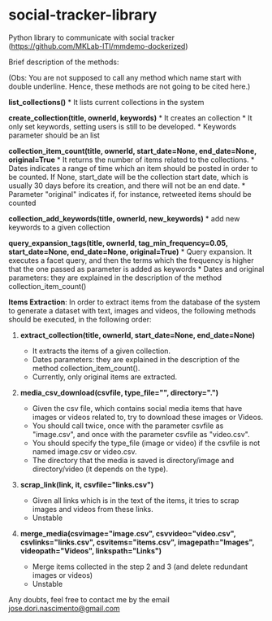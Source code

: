 # social-tracker-library
Python library to communicate with social tracker
(https://github.com/MKLab-ITI/mmdemo-dockerized)

Brief description of the methods:

(Obs: You are not supposed to call any method which name start with double
underline. Hence, these methods are not going to be cited here.)

**list_collections()**
    * It lists current collections in the system

**create_collection(title, ownerId, keywords)**
    * It creates an collection
    * It only set keywords, setting users is still to be developed.
    * Keywords parameter should be an list

**collection_item_count(title, ownerId, start_date=None, end_date=None,
                      original=True**
    * It returns the number of items related to the collections.
    * Dates indicates a range of time which an item should be posted in order
    to be counted. If None, start_date will be the collection start date, which
    is usually 30 days before its creation, and there will not be an end date.
    * Parameter "original" indicates if, for instance, retweeted items should be
    counted

**collection_add_keywords(title, ownerId, new_keywords)**
    * add new keywords to a given collection

**query_expansion_tags(title, ownerId, tag_min_frequency=0.05,
        start_date=None, end_date=None, original=True)**
    * Query expansion. It executes a facet query, and then the terms which
    the frequency is higher that the one passed as parameter is added as
    keywords
    * Dates and original parameters: they are explained in the description of
    the method collection_item_count()

**Items Extraction**: In order to extract items from the database of the system to
generate a dataset with text, images and videos, the following methods should
be executed, in the following order:

1. **extract_collection(title, ownerId, start_date=None, end_date=None)**
    * It extracts the items of a given collection.
    * Dates parameters: they are explained in the description of
    the method collection_item_count().
    * Currently, only original items are extracted.

1. **media_csv_download(csvfile, type_file="", directory=".")**
    * Given the csv file, which contains social media items that have images or
    videos related to, try to download these images or Videos.
    * You should call twice, once with the parameter csvfile as "image.csv",
    and once with the parameter csvfile as "video.csv".
    * You should specify the type_file (image or video) if the csvfile is not
    named image.csv or video.csv.
    * The directory that the media is saved is directory/image and
    directory/video (it depends on the type).


1. **scrap_link(link, it, csvfile="links.csv")**
    * Given all links which is in the text of the items, it tries to scrap
    images and videos from these links.
    * Unstable

1. **merge_media(csvimage="image.csv", csvvideo="video.csv",
            csvlinks="links.csv", csvitems="items.csv", imagepath="Images",
            videopath="Videos", linkspath="Links")**
    * Merge items collected in the step 2 and 3 (and delete redundant images or
    videos)
    * Unstable

Any doubts, feel free to contact me by the email jose.dori.nascimento@gmail.com
